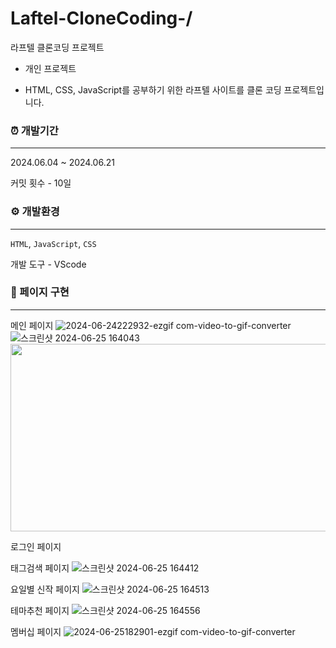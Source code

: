 # Laftel-CloneCoding-/
라프텔 클론코딩 프로젝트

- 개인 프로젝트

- HTML, CSS, JavaScript를 공부하기 위한 라프텔 사이트를 클론 코딩 프로젝트입니다.

### ⏰ 개발기간
---

2024.06.04 ~ 2024.06.21

커밋 횟수 - 10일

### ⚙️ 개발환경
---

`HTML`, `JavaScript`, `CSS`

개발 도구 - VScode

### 📄 페이지 구현
---

메인 페이지
![2024-06-24222932-ezgif com-video-to-gif-converter](https://github.com/dongju2ee/Laftel_CloneCoding/assets/171718522/52a98d88-4778-4971-8436-d67d7a5525c9)
![스크린샷 2024-06-25 164043](https://github.com/dongju2ee/Laftel_CloneCoding/assets/171718522/46791c51-ffc6-45d2-af8a-83606466b3b3)
<img src="https://github.com/dongju2ee/Laftel_CloneCoding/assets/171718522/46791c51-ffc6-45d2-af8a-83606466b3b3" width="600" height="300"/>

로그인 페이지

태그검색 페이지
![스크린샷 2024-06-25 164412](https://github.com/dongju2ee/Laftel_CloneCoding/assets/171718522/e814df07-04ca-4d37-bac8-5b7f1a85cb03)

요일별 신작 페이지
![스크린샷 2024-06-25 164513](https://github.com/dongju2ee/Laftel_CloneCoding/assets/171718522/d92133c9-4034-4f82-bbd0-4ed4e3b5bc54)

테마추천 페이지
![스크린샷 2024-06-25 164556](https://github.com/dongju2ee/Laftel_CloneCoding/assets/171718522/7427839b-c87d-41d8-a45d-72602fcdc384)

멤버십 페이지
![2024-06-25182901-ezgif com-video-to-gif-converter](https://github.com/dongju2ee/Laftel_CloneCoding/assets/171718522/5c4373af-b539-428a-83e1-a5e684f4ec61)